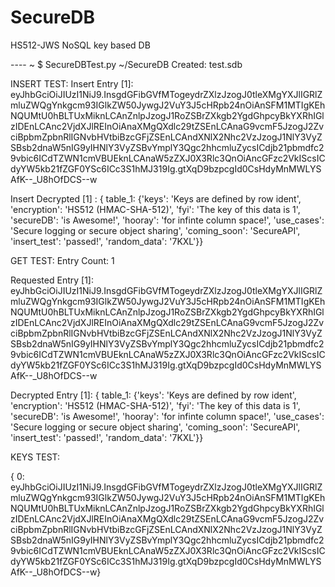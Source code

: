 # SecureDB
HS512-JWS NoSQL key based DB

----                                       ~
$ SecureDBTest.py                 ~/SecureDB
Created: test.sdb

INSERT TEST:
Insert Entry [1]: eyJhbGciOiJIUzI1NiJ9.InsgdGFibGVfMTogeydrZXlzJzogJ0tleXMgYXJlIGRlZmluZWQgYnkgcm93IGlkZW50JywgJ2VuY3J5cHRpb24nOiAnSFM1MTIgKEhNQUMtU0hBLTUxMiknLCAnZnlpJzogJ1RoZSBrZXkgb2YgdGhpcyBkYXRhIGlzIDEnLCAnc2VjdXJlREInOiAnaXMgQXdlc29tZSEnLCAnaG9vcmF5JzogJ2ZvciBpbmZpbnRlIGNvbHVtbiBzcGFjZSEnLCAndXNlX2Nhc2VzJzogJ1NlY3VyZSBsb2dnaW5nIG9yIHNlY3VyZSBvYmplY3Qgc2hhcmluZycsICdjb21pbmdfc29vbic6ICdTZWN1cmVBUEknLCAnaW5zZXJ0X3Rlc3QnOiAncGFzc2VkIScsICdyYW5kb21fZGF0YSc6ICc3S1hMJ319Ig.gtXqD9bzpcgId0CsHdyMnMWLYSAfK--_U8hOfDCS--w

Insert Decrypted [1] : { table_1: {'keys': 'Keys are defined by row ident', 'encryption': 'HS512 (HMAC-SHA-512)', 'fyi': 'The key of this data is 1', 'secureDB': 'is Awesome!', 'hooray': 'for infinte column space!', 'use_cases': 'Secure logging or secure object sharing', 'coming_soon': 'SecureAPI', 'insert_test': 'passed!', 'random_data': '7KXL'}}

GET TEST:
Entry Count: 1

Requested Entry [1]: eyJhbGciOiJIUzI1NiJ9.InsgdGFibGVfMTogeydrZXlzJzogJ0tleXMgYXJlIGRlZmluZWQgYnkgcm93IGlkZW50JywgJ2VuY3J5cHRpb24nOiAnSFM1MTIgKEhNQUMtU0hBLTUxMiknLCAnZnlpJzogJ1RoZSBrZXkgb2YgdGhpcyBkYXRhIGlzIDEnLCAnc2VjdXJlREInOiAnaXMgQXdlc29tZSEnLCAnaG9vcmF5JzogJ2ZvciBpbmZpbnRlIGNvbHVtbiBzcGFjZSEnLCAndXNlX2Nhc2VzJzogJ1NlY3VyZSBsb2dnaW5nIG9yIHNlY3VyZSBvYmplY3Qgc2hhcmluZycsICdjb21pbmdfc29vbic6ICdTZWN1cmVBUEknLCAnaW5zZXJ0X3Rlc3QnOiAncGFzc2VkIScsICdyYW5kb21fZGF0YSc6ICc3S1hMJ319Ig.gtXqD9bzpcgId0CsHdyMnMWLYSAfK--_U8hOfDCS--w

Decrypted Entry [1]: { table_1: {'keys': 'Keys are defined by row ident', 'encryption': 'HS512 (HMAC-SHA-512)', 'fyi': 'The key of this data is 1', 'secureDB': 'is Awesome!', 'hooray': 'for infinte column space!', 'use_cases': 'Secure logging or secure object sharing', 'coming_soon': 'SecureAPI', 'insert_test': 'passed!', 'random_data': '7KXL'}}

KEYS TEST:

{ 0: eyJhbGciOiJIUzI1NiJ9.InsgdGFibGVfMTogeydrZXlzJzogJ0tleXMgYXJlIGRlZmluZWQgYnkgcm93IGlkZW50JywgJ2VuY3J5cHRpb24nOiAnSFM1MTIgKEhNQUMtU0hBLTUxMiknLCAnZnlpJzogJ1RoZSBrZXkgb2YgdGhpcyBkYXRhIGlzIDEnLCAnc2VjdXJlREInOiAnaXMgQXdlc29tZSEnLCAnaG9vcmF5JzogJ2ZvciBpbmZpbnRlIGNvbHVtbiBzcGFjZSEnLCAndXNlX2Nhc2VzJzogJ1NlY3VyZSBsb2dnaW5nIG9yIHNlY3VyZSBvYmplY3Qgc2hhcmluZycsICdjb21pbmdfc29vbic6ICdTZWN1cmVBUEknLCAnaW5zZXJ0X3Rlc3QnOiAncGFzc2VkIScsICdyYW5kb21fZGF0YSc6ICc3S1hMJ319Ig.gtXqD9bzpcgId0CsHdyMnMWLYSAfK--_U8hOfDCS--w}

